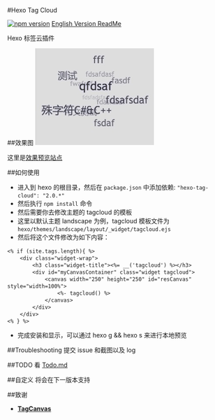 #Hexo Tag Cloud

[![npm version](https://badge.fury.io/js/hexo-tag-cloud.svg)](https://badge.fury.io/js/hexo-tag-cloud)
[English Version ReadMe](https://github.com/MikeCoder/hexo-tag-cloud/blob/master/README.md)

Hexo 标签云插件

##效果图
![TagCloud](./img/example.jpg)

这里是[效果预览站点](http://mikecoder.github.io)

##如何使用
+ 进入到 hexo 的根目录，然后在 `package.json` 中添加依赖: `"hexo-tag-cloud": "2.0.*"`
+ 然后执行 `npm install` 命令
+ 然后需要你去修改主题的 tagcloud 的模板
+ 这里以默认主题 landscape 为例，tagcloud 模板文件为 `hexo/themes/landscape/layout/_widget/tagcloud.ejs`
+ 然后将这个文件修改为如下内容：
```
<% if (site.tags.length){ %>
    <div class="widget-wrap">
        <h3 class="widget-title"><%= __('tagcloud') %></h3>
        <div id="myCanvasContainer" class="widget tagcloud">
            <canvas width="250" height="250" id="resCanvas" style="width=100%">
                <%- tagcloud() %>
            </canvas>
        </div>
    </div>
<% } %>
```
+ 完成安装和显示，可以通过 hexo g && hexo s 来进行本地预览

##Troubleshooting
提交 issue 和截图以及 log

##TODO
看 [Todo.md](./TODO.md)

##自定义
将会在下一版本支持

##致谢
+ **[TagCanvas](http://www.goat1000.com/tagcanvas.php)**
